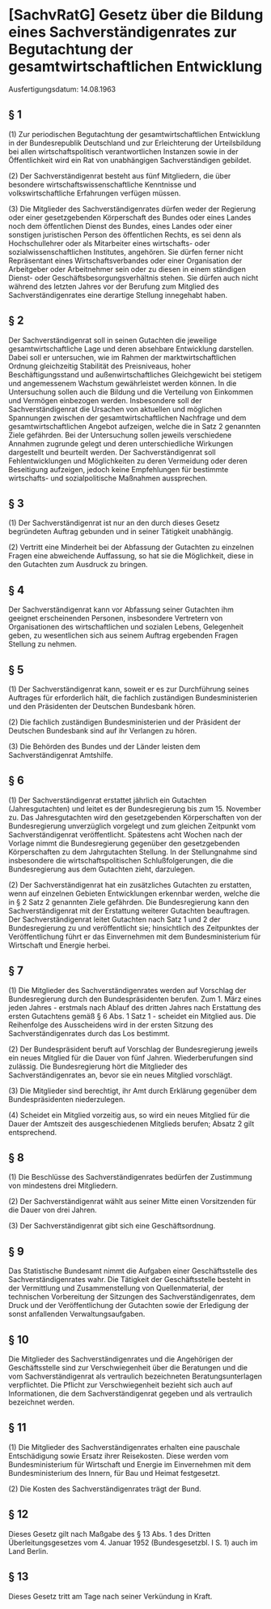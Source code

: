 # [SachvRatG] Gesetz über die Bildung eines Sachverständigenrates zur Begutachtung der gesamtwirtschaftlichen Entwicklung

Ausfertigungsdatum: 14.08.1963

 

## § 1

(1) Zur periodischen Begutachtung der gesamtwirtschaftlichen Entwicklung in der Bundesrepublik Deutschland und zur Erleichterung der Urteilsbildung bei allen wirtschaftspolitisch verantwortlichen Instanzen sowie in der Öffentlichkeit wird ein Rat von unabhängigen Sachverständigen gebildet.

(2) Der Sachverständigenrat besteht aus fünf Mitgliedern, die über besondere wirtschaftswissenschaftliche Kenntnisse und volkswirtschaftliche Erfahrungen verfügen müssen.

(3) Die Mitglieder des Sachverständigenrates dürfen weder der Regierung oder einer gesetzgebenden Körperschaft des Bundes oder eines Landes noch dem öffentlichen Dienst des Bundes, eines Landes oder einer sonstigen juristischen Person des öffentlichen Rechts, es sei denn als Hochschullehrer oder als Mitarbeiter eines wirtschafts- oder sozialwissenschaftlichen Institutes, angehören. Sie dürfen ferner nicht Repräsentant eines Wirtschaftsverbandes oder einer Organisation der Arbeitgeber oder Arbeitnehmer sein oder zu diesen in einem ständigen Dienst- oder Geschäftsbesorgungsverhältnis stehen. Sie dürfen auch nicht während des letzten Jahres vor der Berufung zum Mitglied des Sachverständigenrates eine derartige Stellung innegehabt haben.


## § 2

Der Sachverständigenrat soll in seinen Gutachten die jeweilige gesamtwirtschaftliche Lage und deren absehbare Entwicklung darstellen. Dabei soll er untersuchen, wie im Rahmen der marktwirtschaftlichen Ordnung gleichzeitig Stabilität des Preisniveaus, hoher Beschäftigungsstand und außenwirtschaftliches Gleichgewicht bei stetigem und angemessenem Wachstum gewährleistet werden können. In die Untersuchung sollen auch die Bildung und die Verteilung von Einkommen und Vermögen einbezogen werden. Insbesondere soll der Sachverständigenrat die Ursachen von aktuellen und möglichen Spannungen zwischen der gesamtwirtschaftlichen Nachfrage und dem gesamtwirtschaftlichen Angebot aufzeigen, welche die in Satz 2 genannten Ziele gefährden. Bei der Untersuchung sollen jeweils verschiedene Annahmen zugrunde gelegt und deren unterschiedliche Wirkungen dargestellt und beurteilt werden. Der Sachverständigenrat soll Fehlentwicklungen und Möglichkeiten zu deren Vermeidung oder deren Beseitigung aufzeigen, jedoch keine Empfehlungen für bestimmte wirtschafts- und sozialpolitische Maßnahmen aussprechen.


## § 3

(1) Der Sachverständigenrat ist nur an den durch dieses Gesetz begründeten Auftrag gebunden und in seiner Tätigkeit unabhängig.

(2) Vertritt eine Minderheit bei der Abfassung der Gutachten zu einzelnen Fragen eine abweichende Auffassung, so hat sie die Möglichkeit, diese in den Gutachten zum Ausdruck zu bringen.


## § 4

Der Sachverständigenrat kann vor Abfassung seiner Gutachten ihm geeignet erscheinenden Personen, insbesondere Vertretern von Organisationen des wirtschaftlichen und sozialen Lebens, Gelegenheit geben, zu wesentlichen sich aus seinem Auftrag ergebenden Fragen Stellung zu nehmen.


## § 5

(1) Der Sachverständigenrat kann, soweit er es zur Durchführung seines Auftrages für erforderlich hält, die fachlich zuständigen Bundesministerien und den Präsidenten der Deutschen Bundesbank hören.

(2) Die fachlich zuständigen Bundesministerien und der Präsident der Deutschen Bundesbank sind auf ihr Verlangen zu hören.

(3) Die Behörden des Bundes und der Länder leisten dem Sachverständigenrat Amtshilfe.


## § 6

(1) Der Sachverständigenrat erstattet jährlich ein Gutachten (Jahresgutachten) und leitet es der Bundesregierung bis zum 15. November zu. Das Jahresgutachten wird den gesetzgebenden Körperschaften von der Bundesregierung unverzüglich vorgelegt und zum gleichen Zeitpunkt vom Sachverständigenrat veröffentlicht. Spätestens acht Wochen nach der Vorlage nimmt die Bundesregierung gegenüber den gesetzgebenden Körperschaften zu dem Jahrgutachten Stellung. In der Stellungnahme sind insbesondere die wirtschaftspolitischen Schlußfolgerungen, die die Bundesregierung aus dem Gutachten zieht, darzulegen.

(2) Der Sachverständigenrat hat ein zusätzliches Gutachten zu erstatten, wenn auf einzelnen Gebieten Entwicklungen erkennbar werden, welche die in § 2 Satz 2 genannten Ziele gefährden. Die Bundesregierung kann den Sachverständigenrat mit der Erstattung weiterer Gutachten beauftragen. Der Sachverständigenrat leitet Gutachten nach Satz 1 und 2 der Bundesregierung zu und veröffentlicht sie; hinsichtlich des Zeitpunktes der Veröffentlichung führt er das Einvernehmen mit dem Bundesministerium für Wirtschaft und Energie herbei.


## § 7

(1) Die Mitglieder des Sachverständigenrates werden auf Vorschlag der Bundesregierung durch den Bundespräsidenten berufen. Zum 1. März eines jeden Jahres - erstmals nach Ablauf des dritten Jahres nach Erstattung des ersten Gutachtens gemäß § 6 Abs. 1 Satz 1 - scheidet ein Mitglied aus. Die Reihenfolge des Ausscheidens wird in der ersten Sitzung des Sachverständigenrates durch das Los bestimmt.

(2) Der Bundespräsident beruft auf Vorschlag der Bundesregierung jeweils ein neues Mitglied für die Dauer von fünf Jahren. Wiederberufungen sind zulässig. Die Bundesregierung hört die Mitglieder des Sachverständigenrates an, bevor sie ein neues Mitglied vorschlägt.

(3) Die Mitglieder sind berechtigt, ihr Amt durch Erklärung gegenüber dem Bundespräsidenten niederzulegen.

(4) Scheidet ein Mitglied vorzeitig aus, so wird ein neues Mitglied für die Dauer der Amtszeit des ausgeschiedenen Mitglieds berufen; Absatz 2 gilt entsprechend.


## § 8

(1) Die Beschlüsse des Sachverständigenrates bedürfen der Zustimmung von mindestens drei Mitgliedern.

(2) Der Sachverständigenrat wählt aus seiner Mitte einen Vorsitzenden für die Dauer von drei Jahren.

(3) Der Sachverständigenrat gibt sich eine Geschäftsordnung.


## § 9

Das Statistische Bundesamt nimmt die Aufgaben einer Geschäftsstelle des Sachverständigenrates wahr. Die Tätigkeit der Geschäftsstelle besteht in der Vermittlung und Zusammenstellung von Quellenmaterial, der technischen Vorbereitung der Sitzungen des Sachverständigenrates, dem Druck und der Veröffentlichung der Gutachten sowie der Erledigung der sonst anfallenden Verwaltungsaufgaben.


## § 10

Die Mitglieder des Sachverständigenrates und die Angehörigen der Geschäftsstelle sind zur Verschwiegenheit über die Beratungen und die vom Sachverständigenrat als vertraulich bezeichneten Beratungsunterlagen verpflichtet. Die Pflicht zur Verschwiegenheit bezieht sich auch auf Informationen, die dem Sachverständigenrat gegeben und als vertraulich bezeichnet werden.


## § 11

(1) Die Mitglieder des Sachverständigenrates erhalten eine pauschale Entschädigung sowie Ersatz ihrer Reisekosten. Diese werden vom Bundesministerium für Wirtschaft und Energie im Einvernehmen mit dem Bundesministerium des Innern, für Bau und Heimat festgesetzt.

(2) Die Kosten des Sachverständigenrates trägt der Bund.


## § 12

Dieses Gesetz gilt nach Maßgabe des § 13 Abs. 1 des Dritten Überleitungsgesetzes vom 4. Januar 1952 (Bundesgesetzbl. I S. 1) auch im Land Berlin.


## § 13

Dieses Gesetz tritt am Tage nach seiner Verkündung in Kraft.
